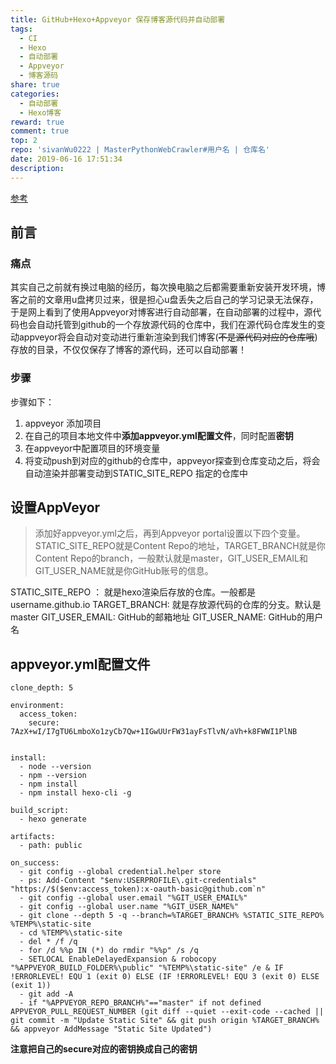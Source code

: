 ```yaml
---
title: GitHub+Hexo+Appveyor 保存博客源代码并自动部署
tags:
  - CI
  - Hexo
  - 自动部署
  - Appveyor
  - 博客源码
share: true
categories:
  - 自动部署
  - Hexo博客
reward: true
comment: true
top: 2
repo: 'sivanWu0222 | MasterPythonWebCrawler#用户名 | 仓库名'
date: 2019-06-16 17:51:34
description:
---
```


[参考](https://www.jianshu.com/p/db9a95078b16)

## 前言


### 痛点
其实自己之前就有换过电脑的经历，每次换电脑之后都需要重新安装开发环境，博客之前的文章用u盘拷贝过来，很是担心u盘丢失之后自己的学习记录无法保存，于是网上看到了使用Appveyor对博客进行自动部署，在自动部署的过程中，源代码也会自动托管到github的一个存放源代码的仓库中，我们在源代码仓库发生的变动appveyor将会自动对变动进行重新渲染到我们博客(~~不是源代码对应的仓库哦~~)存放的目录，不仅仅保存了博客的源代码，还可以自动部署！

### 步骤
步骤如下：
1. appveyor 添加项目
2. 在自己的项目本地文件中**添加appveyor.yml配置文件**，同时配置**密钥**
3. 在appveyor中配置项目的环境变量
4. 将变动push到对应的github的仓库中，appveyor探查到仓库变动之后，将会自动渲染并部署变动到STATIC_SITE_REPO 指定的仓库中


## 设置AppVeyor
> 添加好appveyor.yml之后，再到Appveyor portal设置以下四个变量。STATIC_SITE_REPO就是Content Repo的地址，TARGET_BRANCH就是你Content Repo的branch，一般默认就是master，GIT_USER_EMAIL和GIT_USER_NAME就是你GitHub账号的信息。


STATIC_SITE_REPO ： 就是hexo渲染后存放的仓库。一般都是username.github.io
TARGET_BRANCH: 就是存放源代码的仓库的分支。默认是master
GIT_USER_EMAIL: GitHub的邮箱地址
GIT_USER_NAME: GitHub的用户名



## appveyor.yml配置文件

```
clone_depth: 5

environment:
  access_token:
    secure: 7AzX+wI/I7gTU6LmboXo1zyCb7Qw+1IGwUUrFW31ayFsTlvN/aVh+k8FWWI1PlNB


install:
  - node --version
  - npm --version
  - npm install
  - npm install hexo-cli -g

build_script:
  - hexo generate

artifacts:
  - path: public

on_success:
  - git config --global credential.helper store
  - ps: Add-Content "$env:USERPROFILE\.git-credentials" "https://$($env:access_token):x-oauth-basic@github.com`n"
  - git config --global user.email "%GIT_USER_EMAIL%"
  - git config --global user.name "%GIT_USER_NAME%"
  - git clone --depth 5 -q --branch=%TARGET_BRANCH% %STATIC_SITE_REPO% %TEMP%\static-site
  - cd %TEMP%\static-site
  - del * /f /q
  - for /d %%p IN (*) do rmdir "%%p" /s /q
  - SETLOCAL EnableDelayedExpansion & robocopy "%APPVEYOR_BUILD_FOLDER%\public" "%TEMP%\static-site" /e & IF !ERRORLEVEL! EQU 1 (exit 0) ELSE (IF !ERRORLEVEL! EQU 3 (exit 0) ELSE (exit 1))
  - git add -A
  - if "%APPVEYOR_REPO_BRANCH%"=="master" if not defined APPVEYOR_PULL_REQUEST_NUMBER (git diff --quiet --exit-code --cached || git commit -m "Update Static Site" && git push origin %TARGET_BRANCH% && appveyor AddMessage "Static Site Updated")
```

**注意把自己的secure对应的密钥换成自己的密钥**


<!-- more -->